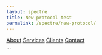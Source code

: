 ```yaml
---
layout: spectre
title: New protocol test
permalink: /spectre/new-protocol/
---
```


<!-- Side navigation -->
<div class="sidenav">
  <a href="#">About</a>
  <a href="#">Services</a>
  <a href="#">Clients</a>
  <a href="#">Contact</a>
</div>

<!-- Page content -->
<div class="main">
  ...
</div>

